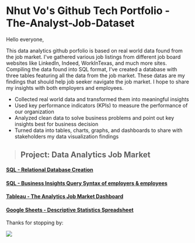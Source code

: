 # Nhut Vo's Github Tech Portfolio - The-Analyst-Job-Dataset  

Hello everyone,

This data analytics github porfolio is based on real world data found from the job market. I've gathered various job listings from different job board websites like LinkedIn, Indeed, WorkInTexas, and much more sites. Compiling the data found into SQL format, I've created a database with three tables featuring all the data from the job market. These datas are my findings that should help job seeker navigate the job market. I hope to share my insights with both employers and employees. 

* Collected real world data and transformed them into meaningful insights
* Used key performance indicators (KPIs) to measure the performance of our organization
* Analyzed clean data to solve business problems and point out key insights best for business decision
* Turned data into tables, charts, graphs, and dashboards to share with stakeholders my data visualization findings

>## **Project: Data Analytics Job Market**

#### [SQL - Relational Database Creation](https://github.com/vovo007/SQL-Analytics-Job-Market-Dataset/blob/main/Create_Database%26Table)

#### [SQL - Business Insights Query Syntax of employers & employees](https://github.com/vovo007/SQL-Analytics-Job-Market-Dataset/blob/main/Query_Challenger)

#### [Tableau - The Analytics Job Market Dashboard](https://public.tableau.com/app/profile/nhut.vo4927/viz/RealAnalytics_17510476448520/USAAnalyticsJobMarket)

#### [Google Sheets - Descriptive Statistics Spreadsheet](https://docs.google.com/spreadsheets/d/1p8cdtake38t07ErRhz5fYOtItuZ23IgeSD8Sdozfn34/edit?gid=0#gid=0)

Thanks for stopping by:

![](images/tux.png)

